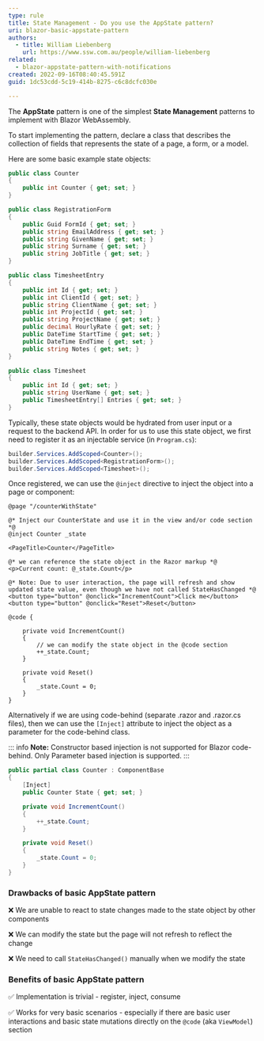 ```yaml
---
type: rule
title: State Management - Do you use the AppState pattern?
uri: blazor-basic-appstate-pattern
authors:
  - title: William Liebenberg
    url: https://www.ssw.com.au/people/william-liebenberg
related:
  - blazor-appstate-pattern-with-notifications
created: 2022-09-16T08:40:45.591Z
guid: 1dc53cdd-5c19-414b-8275-c6c8dcfc030e

---
```


The **AppState** pattern is one of the simplest **State Management** patterns to implement with Blazor WebAssembly.

<!--endintro-->

To start implementing the pattern, declare a class that describes the collection of fields that represents the state of a page, a form, or a model.

Here are some basic example state objects:

```cs
public class Counter
{
    public int Counter { get; set; }
}

public class RegistrationForm
{
    public Guid FormId { get; set; }
    public string EmailAddress { get; set; }
    public string GivenName { get; set; }
    public string Surname { get; set; }
    public string JobTitle { get; set; }
}

public class TimesheetEntry
{
    public int Id { get; set; }
    public int ClientId { get; set; }
    public string ClientName { get; set; }
    public int ProjectId { get; set; }
    public string ProjectName { get; set; }
    public decimal HourlyRate { get; set; }
    public DateTime StartTime { get; set; }
    public DateTime EndTime { get; set; }
    public string Notes { get; set; }
}

public class Timesheet
{
    public int Id { get; set; }
    public string UserName { get; set; }
    public TimesheetEntry[] Entries { get; set; }
}
```

Typically, these state objects would be hydrated from user input or a request to the backend API. In order for us to use this state object, we first need to register it as an injectable service (in `Program.cs`):


```cs
builder.Services.AddScoped<Counter>();
builder.Services.AddScoped<RegistrationForm>();
builder.Services.AddScoped<Timesheet>();
```

Once registered, we can use the `@inject` directive to inject the object into a page or component:

```cshtml
@page "/counterWithState"

@* Inject our CounterState and use it in the view and/or code section *@
@inject Counter _state

<PageTitle>Counter</PageTitle>

@* we can reference the state object in the Razor markup *@
<p>Current count: @_state.Count</p>

@* Note: Due to user interaction, the page will refresh and show updated state value, even though we have not called StateHasChanged *@
<button type="button" @onclick="IncrementCount">Click me</button>
<button type="button" @onclick="Reset">Reset</button>

@code {

    private void IncrementCount()
    {
        // we can modify the state object in the @code section
        ++_state.Count;
    }

    private void Reset()
    {
        _state.Count = 0;
    }
}
```

Alternatively if we are using code-behind (separate .razor and .razor.cs files), then we can use the `[Inject]` attribute to inject the object as a parameter for the code-behind class.

::: info
**Note:** Constructor based injection is not supported for Blazor code-behind. Only Parameter based injection is supported.
:::

```cs
public partial class Counter : ComponentBase
{
    [Inject]
    public Counter State { get; set; }

    private void IncrementCount()
    {
        ++_state.Count;
    }

    private void Reset()
    {
        _state.Count = 0;
    }
}
```


### Drawbacks of basic AppState pattern

❌ We are unable to react to state changes made to the state object by other components

❌ We can modify the state but the page will not refresh to reflect the change

❌ We need to call `StateHasChanged()` manually when we modify the state


### Benefits of basic AppState pattern

✅ Implementation is trivial - register, inject, consume

✅ Works for very basic scenarios - especially if there are basic user interactions and basic state mutations directly on the `@code` (aka `ViewModel`) section  
